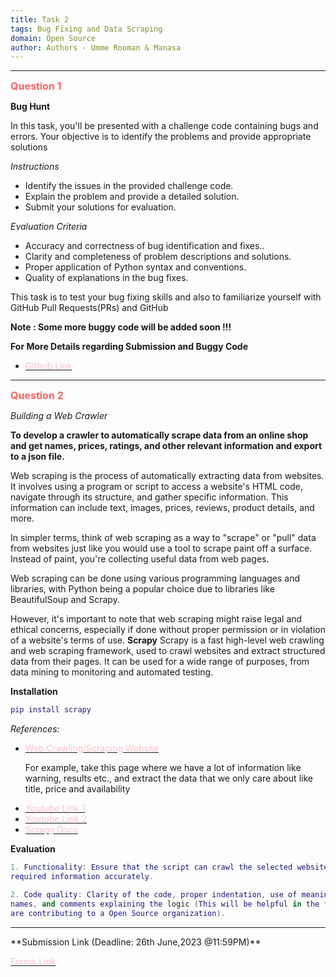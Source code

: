 ```yaml
---
title: Task 2
tags: Bug Fixing and Data Scraping
domain: Open Source
author: Authors - Umme Rooman & Manasa
---
```

<hr>

**<span style="color: #FF6363; font-size: 1rem;">Question 1</span>**

**Bug Hunt**

In this task, you'll be presented with a challenge code containing bugs and errors. Your objective is to identify the problems and provide appropriate solutions

_Instructions_
- Identify the issues in the provided challenge code.
- Explain the problem and provide a detailed solution.
- Submit your solutions for evaluation.

_Evaluation Criteria_
- Accuracy and correctness of bug identification and fixes..
- Clarity and completeness of problem descriptions and solutions.
- Proper application of Python syntax and conventions.
- Quality of explanations in the bug fixes.

This task is to test your bug fixing skills and also to familiarize yourself with GitHub Pull Requests(PRs) and GitHub

**Note : Some more buggy code will be added soon !!!** 

**For More Details regarding Submission and Buggy Code**
- [<span style="color: #FFC0CB;">Github Link</span>](https://github.com/cognizance-amrita/OS-DOMAIN-TASK-2023)
<hr>

**<span style="color: #FF6363; font-size: 1rem;">Question 2</span>**

_Building a Web Crawler_

**To develop a crawler to automatically scrape data  from an online shop and get names, prices, ratings, and other relevant information and export to a json file.**

Web scraping is the process of automatically extracting data from websites. It involves using a program or script to access a website's HTML code, navigate through its structure, and gather specific information. This information can include text, images, prices, reviews, product details, and more.

In simpler terms, think of web scraping as a way to "scrape" or "pull" data from websites just like you would use a tool to scrape paint off a surface. Instead of paint, you're collecting useful data from web pages.

Web scraping can be done using various programming languages and libraries, with Python being a popular choice due to libraries like BeautifulSoup and Scrapy. 

However, it's important to note that web scraping might raise legal and ethical concerns, especially if done without proper permission or in violation of a website's terms of use.
**Scrapy**
Scrapy is a fast high-level web crawling and web scraping framework, used to crawl websites and extract structured data from their pages. It can be used for a wide range of purposes, from data mining to monitoring and automated testing.

**Installation**
```lua
pip install scrapy
```
_References:_
- [<span style="color: #FFC0CB;">Web Crawling/Scraping Website </span>](https://books.toscrape.com) <p>For example, take this page where we have a lot of information like warning, results etc., and extract the data that we only care about like title, price and availability</p>
- [<span style="color: #FFC0CB;">Youtube Link 1</span>](https://www.youtube.com/watch?v=m_3gjHGxIJc&t=237s)
- [<span style="color: #FFC0CB;">Youtube Link 2</span>](https://www.youtube.com/watch?v=s4jtkzHhLzY&t=86s)
- [<span style="color: #FFC0CB;">Scrapy Docs</span>](https://docs.scrapy.org)

**Evaluation**
```lua
1. Functionality: Ensure that the script can crawl the selected website and extract the
required information accurately.

2. Code quality: Clarity of the code, proper indentation, use of meaningful variable
names, and comments explaining the logic (This will be helpful in the future when you
are contributing to a Open Source organization).
```
<hr>
**Submission Link (Deadline: 26th June,2023 @11:59PM)**


[<span style="color: #FFC0CB;">Forms Link</span>](https://forms.gle/guU539PnCj744mRy9) 

